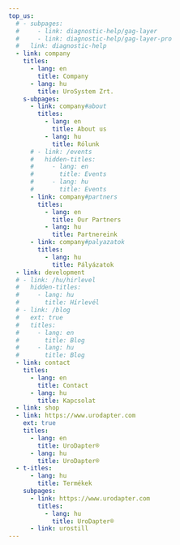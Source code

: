 ```yaml
---
top_us:
  # - subpages:
  #     - link: diagnostic-help/gag-layer
  #     - link: diagnostic-help/gag-layer-pro
  #   link: diagnostic-help
  - link: company
    titles:
      - lang: en
        title: Company
      - lang: hu
        title: UroSystem Zrt.
    s-ubpages:
      - link: company#about
        titles:
          - lang: en
            title: About us
          - lang: hu
            title: Rólunk
      # - link: /events
      #   hidden-titles:
      #     - lang: en
      #       title: Events
      #     - lang: hu
      #       title: Events
      - link: company#partners
        titles:
          - lang: en
            title: Our Partners
          - lang: hu
            title: Partnereink
      - link: company#palyazatok
        titles:
          - lang: hu
            title: Pályázatok
  - link: development
  # - link: /hu/hirlevel
  #   hidden-titles:
  #     - lang: hu
  #       title: Hírlevél
  # - link: /blog
  #   ext: true
  #   titles:
  #     - lang: en
  #       title: Blog
  #     - lang: hu
  #       title: Blog
  - link: contact
    titles:
      - lang: en
        title: Contact
      - lang: hu
        title: Kapcsolat
  - link: shop
  - link: https://www.urodapter.com
    ext: true
    titles:
      - lang: en
        title: UroDapter®
      - lang: hu
        title: UroDapter®
  - t-itles:
      - lang: hu
        title: Termékek
    subpages:
      - link: https://www.urodapter.com
        titles:
          - lang: hu
            title: UroDapter®
      - link: urostill
---
```

